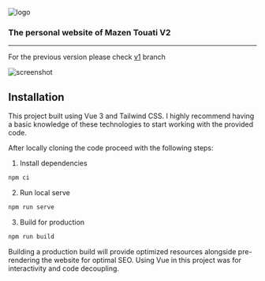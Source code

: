![logo](https://raw.githubusercontent.com/sunchayn/sunchayn.github.io/gh-pages/img/logo.3af295a5.svg)

### The personal website of Mazen Touati V2

------

For the previous version please check [v1](https://github.com/sunchayn/sunchayn.github.io/tree/v1) branch

![screenshot](https://i.ibb.co/Q6p3GL3/screenshot-for-personal-website.png)

## Installation

This project built using Vue 3 and Tailwind CSS. I highly recommend having a basic knowledge of these technologies to start working with the provided code. 

After locally cloning the code proceed with the following steps:

1. Install dependencies
```sh
npm ci
```
2. Run local serve
```sh
npm run serve
```
3. Build for production
```sh
npm run build
```

Building a production build will provide optimized resources alongside pre-rendering the website for optimal SEO. Using Vue in this project was for interactivity and code decoupling.

